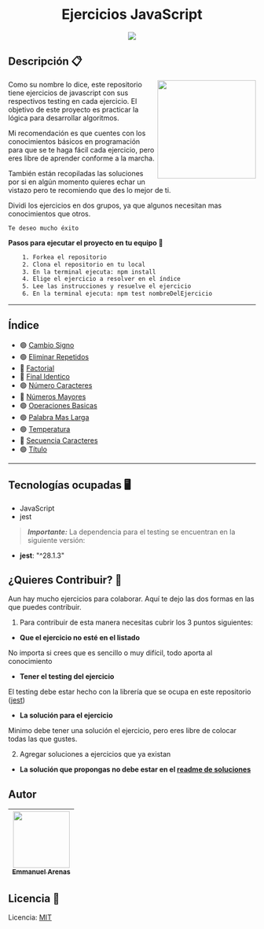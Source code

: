 <h1 align="center">Ejercicios JavaScript</h1>

<p align="center">
   <img src="https://img.shields.io/badge/License-MIT-green">
</p>

## Descripción 📋

<img align='right' height="200" src="https://user-images.githubusercontent.com/15266097/183833511-8b582f64-d0e2-4b9c-ba33-cb8be8e8fb6a.png" />

Como su nombre lo dice, este repositorio tiene ejercicios de javascript con sus respectivos testing en cada ejercicio. El objetivo de este proyecto es practicar la lógica para desarrollar algoritmos.

Mi recomendación es que cuentes con los conocimientos básicos en programación para que se te haga fácil cada ejercicio, pero eres libre de aprender conforme a la marcha.

También están recopiladas las soluciones por si en algún momento quieres echar un vistazo pero te recomiendo que des lo mejor de ti.

Dividi los ejercicios en dos grupos, ya que algunos necesitan mas conocimientos que otros.

`Te deseo mucho éxito`

**Pasos para ejecutar el proyecto en tu equipo 🔧**

```txt
    1. Forkea el repositorio
    2. Clona el repositorio en tu local
    3. En la terminal ejecuta: npm install
    4. Elige el ejercicio a resolver en el índice
    5. Lee las instrucciones y resuelve el ejercicio
    6. En la terminal ejecuta: npm test nombreDelEjercicio
```

---

## Índice

- 🟢 [Cambio Signo](./src/ejercicios/cambio-signo/cambio_signo.js)
- 🟢 [Eliminar Repetidos](./src/ejercicios/elimina-repetidos/elimina_repetidos.js)
- 🔴 [Factorial](./src/ejercicios/factorial/factorial.js)
- 🔴 [Final Identico](./src/ejercicios/final-identico/final_identico.js)
- 🟢 [Número Caracteres](./src/ejercicios/num-caracteres/num_caracteres.js)
- 🔴 [Números Mayores](./src/ejercicios/numeros-mayores/num_mayores.js)
- 🟢 [Operaciones Basicas](./src/ejercicios/operaciones-basicas/basicas.js)
- 🟢 [Palabra Mas Larga](./src/ejercicios/palabra-mas-larga/palabra.js)
- 🟢 [Temperatura](./src/ejercicios/temperatura/temperatura.js)
- 🔴 [Secuencia Caracteres](./src/ejercicios/secuencia-caracteres/secuencia.js)
- 🟢 [Título](./src/ejercicios/titulo/titulo.js)

---

## Tecnologías ocupadas 🖥

- JavaScript
- jest

> **_Importante:_** La dependencia para el testing se encuentran en la siguiente versión:

- **jest**: "^28.1.3"

## ¿Quieres Contribuir? 🤝

Aun hay mucho ejercicios para colaborar. Aquí te dejo las dos formas en las que puedes contribuir.

1. Para contribuir de esta manera necesitas cubrir los 3 puntos siguientes:

- **Que el ejercicio no esté en el listado**

No importa si crees que es sencillo o muy difícil, todo aporta al conocimiento

- **Tener el testing del ejercicio**

El testing debe estar hecho con la librería que se ocupa en este repositorio ([jest](#tecnologías-ocupadas-🖥))

- **La solución para el ejercicio**

Minimo debe tener una solución el ejercicio, pero eres libre de colocar todas las que gustes.

2. Agregar soluciones a ejercicios que ya existan

- **La solución que propongas no debe estar en el [readme de soluciones](./src/soluciones/README.md)**

## Autor

| [<img src="https://user-images.githubusercontent.com/15266097/186324804-11517757-4f94-4a12-a975-d21800dca11b.png" width=115><br><sub>Emmanuel Arenas</sub>](https://github.com/EmmanuelArenas) |
| :--------------------------------------------------------------------------------------------------------------------------------------------------------------------------------------------: |

## Licencia 📄

Licencia: [MIT](License)
